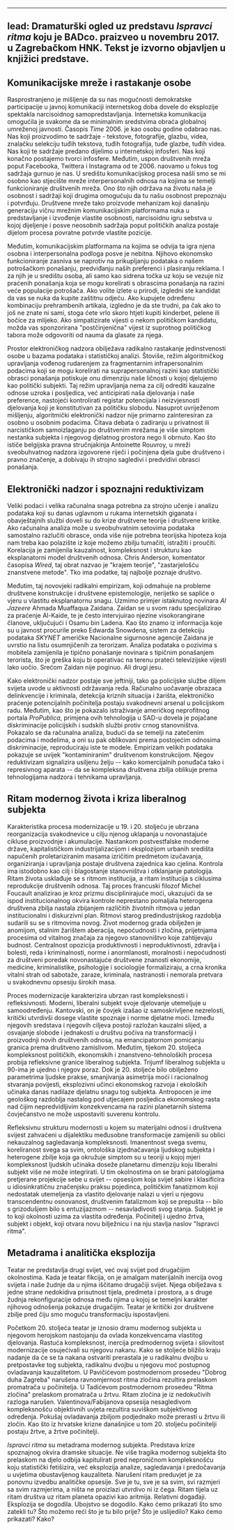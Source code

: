 <!--
.. title: Narušeni ritam i analitička opsesija
.. slug: ritam
-->

---
lead: Dramaturški ogled uz predstavu *Ispravci ritma* koju je BADco. praizveo u novembru 2017. u Zagrebačkom HNK. Tekst je izvorno objavljen u knjižici predstave.
---

## Komunikacijske mreže i rastakanje osobe

Rasprostranjeno je mišljenje da su nas mogućnosti demokratske participacije u javnoj komunikaciji internetskog doba dovele do eksplozije spektakla narcisoidnog samopredstavljanja. Internetska komunikacija omogućila je svakome da se minimalnim sredstvima obraća globalnoj umreženoj javnosti. Časopis *Time* 2006. je kao osobu godine odabrao nas. Nas koji proizvodimo te sadržaje - tekstove, fotografije, glazbu, videa, znalačku selekciju tuđih tekstova, tuđih fotografija, tuđe glazbe, tuđih videa. Nas koji te sadržaje predano dijelimo u internetskoj infosferi. Nas koji konačno postajemo tvorci infosfere. Međutim, uspon društvenih mreža poput Facebooka, Twittera i Instagrama od te 2006. naovamo u fokus tog sadržaja gurnuo je nas. U središtu komunikacijskog procesa našli smo se mi osobno kao stjecište mreže interpersonalnih odnosa na kojima se temelji funkcioniranje društvenih mreža. Ono što njih održava na životu naša je osobnost i sadržaji koji drugima omogućuju da tu našu osobnost prepoznaju i potvrđuju. Društvene mreže tako proizvode mehanizam koji današnju generaciju vičnu mrežnim komunikacijskim platformama nuka u predstavljanje i izvođenje vlastite osobnosti, narcisoidnu igru sebstva u kojoj dijeljenje i posve neosobnih sadržaja poput političkih analiza postaje dijelom procesa povratne potvrde vlastite pozicije.

Međutim, komunikacijskim platformama na kojima se odvija ta igra njena osobna i interpersonalna podloga posve je nebitna. Njihovo ekonomsko funkcioniranje zasniva se naprotiv na prikupljanju podataka o našem potrošačkom ponašanju, predviđanju naših preferenci i plasiranju reklama. I za njih je u središtu osoba, ali samo kao sidrena točka uz koju se vezuje niz praćenih ponašanja koja se mogu korelirati s obrascima ponašanja na razini veće populacije potrošača. Ako volite izlete u prirodi, izgledni ste kandidat da vas se nuka da kupite zaštitnu odjeću. Ako kupujete određenu kombinaciju prehrambenih artikala, izgledno je da ste trudni, pa čak ako to još ne znate ni sami, stoga ćete vrlo skoro htjeti kupiti kinderbet, pelene ili bočice za mlijeko. Ako simpatizirate vijesti o nekom političkom kandidatu, možda vas sponzorirana "postčinjenična" vijest iz suprotnog političkog tabora može odgovoriti od nauma da glasate za njega.

Prostor elektroničkog nadzora obilježava radikalno rastakanje jedinstvenosti osobe u bazama podataka i statističkoj analizi. Štoviše, režim algoritmičkog upravljanja vođenog rudarenjem za fragmentarnim infrapersonalnim podacima koji se mogu korelirati na suprapersonalnoj razini kao statistički obrasci ponašanja potiskuje onu dimenziju naše ličnosti u kojoj djelujemo kao politički subjekti. Taj režim upravljanja nema za cilj odrediti kauzalne odnose uzroka i posljedica, već anticipirati naša djelovanja i naše preference, nastojeći kontrolirati registar potencijala i neizvjesnosti djelovanja koji je konstitutivan za političku slobodu. Nasuprot uvriježenom mišljenju, algoritmički elektronički nadzor nije primarno zainteresiran za osobno u osobnim podacima. Čitava debata o zadiranju u privatnost ili narcističkom samoizlaganju po društvenim mrežama je više simptom nestanka subjekta i njegovog djelatnog prostora nego li obrnuto. Kao što ističe belgijska pravna stručnjakinja Antoinette Rouvroy, u mreži sveobuhvatnog nadzora izgovorene riječi i počinjena djela gube društveno i pravno značenje, a dobivaju ih strojno sagledivi i predvidivi obrasci ponašanja.


## Elektronički nadzor i spoznajni reduktivizam

Veliki podaci i velika računalna snaga potrebna za strojno učenje i analizu podataka koji su danas uglavnom u rukama internetskih giganata i obavještajnih službi doveli su do krize društvene teorije i društvene kritike. Ako računalna analiza može u sveobuhvatnim setovima podataka samostalno razlučiti obrasce, onda više nije potrebna teorijska hipoteza koja nam treba kao polazište iz koje možemo zbilju tumačiti, istražiti i proučiti. Korelacija je zamijenila kauzalnost, kompleksnost i strukturu kao eksplanatorni model društvenih odnosa. Chris Anderson, komentator časopisa *Wired*, taj obrat nazvao je "krajem teorije", "zastarjelošću znanstvene metode". Tko ima podatke, taj najbolje poznaje društvo.

Međutim, taj novovjeki radikalni empirizam, koji odmahuje na probleme društvene konstrukcije i društvene epistemologije, nerijetko se sapliće o vjeru u vlastitu eksplanatornu snagu. Uzmimo primjer istaknutog novinara *Al Jazeere* Ahmada Muaffaqua Zaidana. Zaidan se u svom radu specijalizirao za praćenje Al-Kaide, te je često intervjuirao njezine visokorangirane članove, uključujući i Osamu bin Ladena. Kao što znamo iz informacija koje su u javnost procurile preko Edwarda Snowdena, sistem za detekciju podataka *SKYNET* američke Nacionalne sigurnosne agencije Zaidana je uvrstio na listu osumnjičenih za terorizam. Analiza podataka o pozivima s mobitela zamijenila je tipično ponašanje novinara s tipičnim ponašanjem terorista, što je greška koju bi operativac na terenu prateći televizijske vijesti lako uočio. Srećom Zaidan nije poginuo. Ali drugi jesu.

Kako elektronički nadzor postaje sve jeftiniji, tako ga policijske službe diljem svijeta uvode u aktivnosti održavanja reda. Računalno uočavanje obrazaca delinkvencije i kriminala, detekcija kriznih situacija i žarišta, elektroničko praćenje potencijalnih počinitelja postaju svakodnevni arsenal u policijskom radu. Međutim, kao što je pokazalo istraživanje američkog neprofitnog portala *ProPublica*, primjena ovih tehnologija u SAD-u dovela je pojačane diskriminacije policijskih i sudskih službi protiv crnog stanovništva. Pokazalo se da računalna analiza, budući da se temelji na zatečenim podacima i modelima, a oni su pak oblikovani prema postojećim odnosima diskriminacije, reproduciraju iste te modele. Empirizam velikih podataka pokazuje se uvijek "kontaminiranim" društvenom konstrukcijom. Njegov reduktivizam signalizira usiljenu želju -- kako komercijalnih ponuđača tako i represivnog aparata -- da se kompleksna društvena zbilja oblikuje prema tehnologijama nadzora i tehnikama upravljanja.


## Ritam modernog života i kriza liberalnog subjekta

Karakteristika procesa modernizacije u 19. i 20. stoljeću je ubrzana reorganizacija svakodnevice u cilju njenog uklapanja u novonastajuće cikluse proizvodnje i akumulacije. Nastankom postvestfalske moderne države, kapitalističkom industrijalizacijom i eksplozijom urbanih središta napučenih proletariziranim masama izričitim predmetom izučavanja, organiziranja i upravljanja postaje društvena zajednica kao cjelina. Kontrola ima istodobno kao cilj i blagostanje stanovništva i otklanjanje patologija. Ritam života usklađuje se s ritmom institucija, a ritam institucija s ciklusima reprodukcije društvenih odnosa. Taj proces francuski filozof Michel Foucault  analizirao je kroz prizmu disciplinirajuće moći, ukazujući da se ispod institucionalnog okvira kontrole neprestano pomaljala heterogena društvena zbilja nastala zbijanjem različitih životnih ritmova u jedan institucionalni i diskurzivni plan. Ritmovi starog predindustrijskog razdoblja sudarili su se s ritmovima novog. Život modernog grada obilježen je anomijom, stalnim žarištem aberacija, nepoćudnosti i zločina, prijetnjama procesima od vitalnog značaja za njegovo stanovništvo koje zahtijevaju budnost. Centralnost opozicija produktivnosti i neproduktivnosti, zdravlja i bolesti, reda i kriminalnosti, norme i anormlanosti, moralnosti i nepoćudnosti za društveni poredak novonastajuće društvene znanosti ekonomije, medicine, kriminalistike, psihologije i sociologije formaliziraju, a crna kronika vitalni strah od sabotaže, zaraze, kriminala, nastranosti i nemorala pretvara u svakodnevnu opsesiju širokih masa.

Proces modernizacije karakterizira ubrzan rast kompleksnosti i refleksivnosti. Moderni, liberalni subjekt svoje djelovanje utemeljuje u samoodređenju. Kantovski, on je čovjek izašao iz samoskrivljene nezrelosti, kritički utvrdivši dosege vlastite spoznaje i norme djelatne moći. Između njegovih sredstava i njegovih ciljeva postoji razložan kauzalni slijed, a osvajanje slobode i jednakosti u društvu počiva na transformaciji i proizvodnji novih društvenih odnosa, na emancipatornom pomicanju granica prema društveno zamislivom. Međutim, tijekom 20. stoljeća kompleksnost političkih, ekonomskih i znanstveno-tehnoloških procesa probija refleksivne granice liberalnog subjekta. Trijumf liberalnog subjekta u 90-ima je ujedno i njegov poraz. Dok je 20. stoljeće bilo obilježeno parametrima ljudske prakse, smanjivanja asimetrija moći i racionalnog stvaranja povijesti, eksplozivni učinci ekonomskog razvoja i ekoloških učinaka danas nadilaze djelatnu snagu tog subjekta. Antropocen je ime geološkog razdoblja nastalog pod utjecajem posljedica ekonomskog rasta nad čijim nepredvidljivim konzekvencama na razini planetarnih sistema čovječanstvo ne može uspostaviti suverenu kontrolu.  

Refleksivnu strukturu modernosti u kojem su materijalni odnosi i društvena svijest zahvaćeni u dijalektiku međusobne transformacije zamijenili su oblici nekauzalnog sagledavanja kompleksnosti. Imanentnost svega svemu, koreliranost svega sa svim, ontološka izjednačavanja ljudskog subjekta i heterogene zbilje koja ga okružuje simptom su u teoriji u kojoj mjeri kompleksnost ljudskih učinaka doseže planetarnu dimenziju koju liberalni subjekt više ne može integrirati. U tim okolnostima on se brani patologijama pretjerane projekcije sebe u svijet -- opsesijom koja svijet sabire i klasificira u idiosinkratičnu značenjsku praksu pojedinca, političkim fanatizmom koji nedostatak utemeljenja za vlastito djelovanje nalazi u vjeri u njegovu transcendentnu osnovanost, društvenim fatalizmom koji se prepušta -- bilo s grizodušjem bilo s entuzijazmom -- nesavladivosti svog stanja. Subjekt je to koji okolnosti uzima za vlastita određenja. Počinitelj i ujedno žrtva, subjekt i objekt, koji otvara novu bilježnicu i na nju stavlja naslov "Ispravci ritma".


## Metadrama i analitička eksplozija

Teatar ne predstavlja drugi svijet, već ovaj svijet pod drugačijim okolnostima. Kada je teatar fikcija, on je amalgam materijalnih inercija ovog svijeta i naše žudnje da u njima iščitamo drugačiji svijet. Njega obilježava s jedne strane nedokidiva prisutnost tijela, predmeta i prostora, a s druge žudnja rekonfiguracije odnosa među njima u kojoj se temeljni karakter njihovog odnošenja pokazuje drugačijim. Teatar je kritički zor društvene zbilje pred čiju smo moguću transformaciju ispostavljeni.

Početkom 20. stoljeća teatar je iznosio dramu modernog subjekta u njegovom herojskom nastojanju da ovlada konzekvencama vlastitog djelovanja. Rastuća kompleksnost, inercija predmodernog svijeta i silovitost modernizacije osujećivali su njegovu nakanu. Kako se stoljeće bližilo kraju nadanje da će se ta nakana ostvariti prerastala je u radikalnu dvojbu u pretpostavke tog subjekta, radikalnu dvojbu u njegovu moć postupnog ovladavanja kauzalitetom. U Pavičićevom postmodernom prosedeu "Dobrog duha Zagreba" narušena ravnomjernost ritma zločina rezultira prelaskom promatrača u počinitelja. U Tadićevom postmodernom prosedeu "Ritma zločina" prelaskom promatrača u žrtvu. Ritam zločina je iz nedokučivih razloga narušen. Valentinova/Fabijanova opsesija nesagledivom kompleksnošću objektivnih uvjeta rezultira suviškom subjektivnog određenja. Pokušaj ovladavanja zbiljom podjednako može prerasti u žrtvu ili zločin. Kao što iz hrvatske krizne današnjice u tom 20. stoljeću počinitelji postaju žrtve, a žrtve počinitelji.

*Ispravci ritma* su metadrama modernog subjekta. Predstava krize spoznajnog okvira dramske situacije. Ne više tragika modernog subjekta što prelaskom na djelo odbija kapitulirati pred neproničnom kompleksnošću koju statistički fetišizira, već eksplozija analize, sagledavanja i predočavanja u uvjetima obustavljenog kauzaliteta. Narušeni ritam preduvjet je za ponovnu izvedbu analitičke opsesije. Sve je tu, sve je sa svim, svi razmjeri sa svim razmjerima, a ništa ne proizlazi utvrdivo ni iz čega. Ritam tijela uz ritam društva uz ritam planeta opazivi kao aritmija. Relativni događaji. Eksplozija se dogodila. Ubojstvo se dogodilo. Kako ćemo prikazati što smo zatekli tu? Što možemo reći što je tu bilo prije? Što je uslijedilo? Kako ćemo prikazati? Kako?
